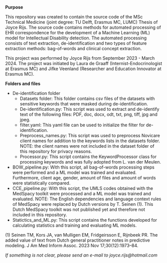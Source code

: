 **Purpose**

This repository was created to contain the source code of the MSc Technical Medicine (joint degree: TU Delft, Erasmus MC, LUMC) Thesis of Joyce Rijs. The source code
contains methods for automated processing of EHR correspondence for the development of a Machine Learning (ML) model for Intellectual Disability detection.
The automated processing consists of text extraction, de-identification and two types of feature extraction methods: bag-of-words and clinical concept extraction.

This project was performed by Joyce Rijs from September 2023 - March 2024. The project was initiated by Laura de Graaff (Internist-Endocrinologist at Erasmus MC)
and Jifke Veenland (Researcher and Education Innovator at Erasmus MC).

**Folders and files**

- De-identification folder
    - Datasets folder: This folder contains csv files of the datasets with sensitive keywords that were masked during de-identification.
    - De-identification.py: This script was used to extract and de-identify text of the following files: PDF, doc, docx, odt, txt, png, tiff, jpg and jpeg.
    - filter.yaml: This yaml file can be used to initialize the filter for de-identification.
    - Preprocess_names.py: This script was used to preprocess Novicare client names for addition to the keywords lists in the datasets folder. NOTE: the client names were not included in the dataset folder of this repository for privacy reasons.
    - Processor.py: This script contains the KeywordProcessor class for processing keywords and was fully adopted from L. van der Meulen.
- BOW_pipeline.py: With this script, all bag-of-words processing steps were performed and a ML model was trained and evaluated. 
                    Furthermore, client age, gender, amount of files and amount of words were statistically compared.
- CCE_pipeline.py: With this script, the UMLS codes obtained with the MedSpacy toolkit were processed and a ML model was trained and evaluated. NOTE: The English dependencies and language context rules of MedSpacy were replaced by Dutch versions by T. Seinen (1). 
                    This Dutch MedSpacy toolkit was not published yet and therefore not included in this repository.
- Statictics_and_ML.py: This script contains the functions developed for calculating statistics and training and evaluating ML models.

(1) Seinen TM, Kors JA, van Mulligen EM, Fridgeirsson E, Rijnbeek PR. The added value of text from Dutch general practitioner notes in predictive modeling. J Am Med Inform Assoc. 2023 Nov 17;30(12):1973–84.

_If something is not clear, please send an e-mail to joyce.rijs@hotmail.com_
